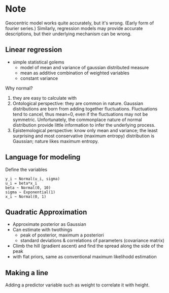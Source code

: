 # Note
Geocentric model works quite accurately, but it's wrong. (Early form of fourier series.)
Similarly, regression models may provide accurate descriptions, but their underlying mechanism can be wrong.

## Linear regression
- simple statistical golems
    - model of mean and variance of gaussian distributed measure
    - mean as additive combination of weighted variables
    - constant variance

Why normal? 
1. they are easy to calculate with
2. Ontological perspective: they are common in nature. Gaussian distributions are born from adding together fluctuations. Fluctuations tend to cancel, thus mean=0, even if the fluctuations may not be symmetric. Unfortunately, the commonplace nature of normal distribution provide little information to infer the underlying process.
3. Epistemological perspective: know only mean and variance; the least surprising and most conservative (maximum entropy) distribution is Gaussian; nature likes maximum entropy.

## Language for modeling
Define the variables
```
y_i ~ Normal(u_i, sigma)
u_i = beta*x_i
beta ~ Normal(0, 10)
sigma ~ Exponential(1)
x_i ~ Normal(0, 1)
```
## Quadratic Approximation
- Approximate posterior as Gaussian
- Can estimate with twothings
    - peak of posterior, maximum a posteriori
    - standard deviations & correlations of parameters (covariance matrix)
- Climb the hill (gradient ascent) and find the spread along the side of the peak
- with flat priors, same as conventional maximum likelihodd estimation

## Making a line
Adding a predictor variable such as weight to correlate it with height.